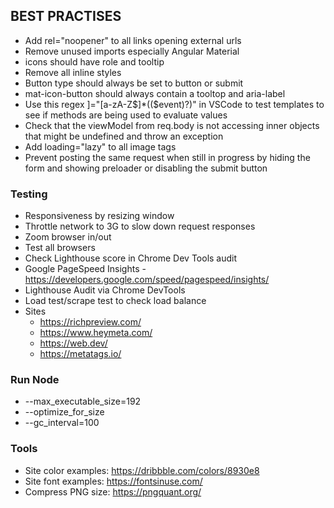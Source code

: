 ## BEST PRACTISES

* Add rel="noopener" to all links opening external urls
* Remove unused imports especially Angular Material
* icons should have role and tooltip
* Remove all inline styles
* Button type should always be set to button or submit
* mat-icon-button should always contain a tooltop and aria-label
* Use this regex ]="[a-zA-Z$]*\((\$event)?\)" in VSCode to test templates to see if methods are being used to evaluate values
* Check that the viewModel from req.body is not accessing inner objects that might be undefined and throw an exception
* Add loading="lazy" to all image tags
* Prevent posting the same request when still in progress by hiding the form and showing preloader or disabling the submit button

### Testing
* Responsiveness by resizing window
* Throttle network to 3G to slow down request responses
* Zoom browser in/out
* Test all browsers
* Check Lighthouse score in Chrome Dev Tools audit
* Google PageSpeed Insights - https://developers.google.com/speed/pagespeed/insights/
* Lighthouse Audit via Chrome DevTools
* Load test/scrape test to check load balance
* Sites
    * https://richpreview.com/
    * https://www.heymeta.com/
    * https://web.dev/
    * https://metatags.io/

### Run Node
* --max_executable_size=192
* --optimize_for_size 
* --gc_interval=100

### Tools
* Site color examples: https://dribbble.com/colors/8930e8
* Site font examples: https://fontsinuse.com/
* Compress PNG size: https://pngquant.org/